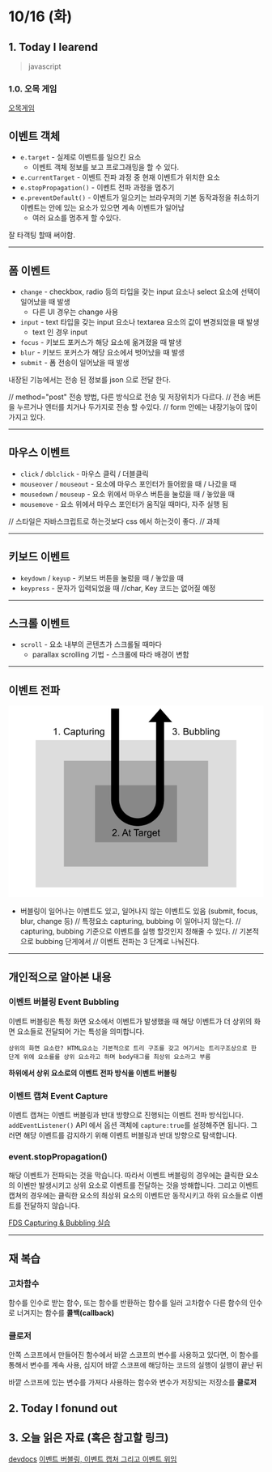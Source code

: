 # 10/16 (화)

## 1. Today I learend

> javascript

### 1.0. 오목 게임

[오목게임 ](https://codepen.io/kimseulbi/pen/NOwJdR)

## 이벤트 객체

- `e.target` - 실제로 이벤트를 일으킨 요소
  - 이벤트 객체 정보를 보고 프로그래밍을 할 수 있다.
- `e.currentTarget` - 이벤트 전파 과정 중 현재 이벤트가 위치한 요소
- `e.stopPropagation()` - 이벤트 전파 과정을 멈추기
- `e.preventDefault()` - 이벤트가 일으키는 브라우저의 기본 동작과정을 취소하기
  이벤트는 안에 있는 요소가 있으면 계속 이벤트가 일어남
  - 여러 요소를 멈추게 할 수있다.

잘 타객팅 할때 써야함.

---

## 폼 이벤트

- `change` - checkbox, radio 등의 타입을 갖는 input 요소나 select 요소에 선택이 일어났을 때 발생
  - 다른 UI 경우는 change 사용
- `input` - text 타입을 갖는 input 요소나 textarea 요소의 값이 변경되었을 때 발생
  - text 인 경우 input
- `focus` - 키보드 포커스가 해당 요소에 옮겨졌을 때 발생
- `blur` - 키보드 포커스가 해당 요소에서 벗어났을 때 발생
- `submit` - 폼 전송이 일어났을 때 발생

<!-- https://httpbin.org/ -->

내장된 기능에서는 전송 된 정보를 json 으로 전달 한다.

<form method="post" action="https://httpbin.org/post">
// method="post" 전송 방법, 다른 방식으로 전송 및 저장위치가 다르다. 
// 전송 버튼을 누르거나 엔터를 치거나 두가지로 전송 할 수있다.
// form  안에는 내장기능이 많이 가지고 있다.

---

## 마우스 이벤트

- `click` / `dblclick` - 마우스 클릭 / 더블클릭
- `mouseover` / `mouseout` - 요소에 마우스 포인터가 들어왔을 때 / 나갔을 때
- `mousedown` / `mouseup` - 요소 위에서 마우스 버튼을 눌렀을 때 / 놓았을 때
- `mousemove` - 요소 위에서 마우스 포인터가 움직일 때마다, 자주 실행 됨

// 스타일은 자바스크립트로 하는것보다 css 에서 하는것이 좋다.
// 과제

---

## 키보드 이벤트

- `keydown` / `keyup` - 키보드 버튼을 눌렀을 때 / 놓았을 때
- `keypress` - 문자가 입력되었을 때
  //char, Key 코드는 없어질 예정

---

## 스크롤 이벤트

- `scroll` - 요소 내부의 콘텐츠가 스크롤될 때마다
  - parallax scrolling 기법 - 스크롤에 따라 배경이 변함

---

## 이벤트 전파

![inline](../asset/eventphases.png)

- 버블링이 일어나는 이벤트도 있고, 일어나지 않는 이벤트도 있음 (submit, focus, blur, change 등)
  // 특정요소 capturing, bubbing 이 일어나지 않는다.
  // capturing, bubbing 기준으로 이벤트를 실행 할것인지 정해줄 수 있다.
  // 기본적으로 bubbing 단게에서
  // 이벤트 전파는 3 단계로 나눠진다.

---

## 개인적으로 알아본 내용

### 이벤트 버블링 Event Bubbling

이벤트 버블링은 특정 화면 요소에서 이벤트가 발생했을 때 해당 이벤트가 더 상위의 화면 요소들로 전달되어 가는 특성을 의미합니다.

```
상위의 화면 요소란? HTML요소는 기본적으로 트리 구조를 갖고 여기서는 트리구조상으로 한 단계 위에 요소를를 상위 요소라고 하며 body태그를 최상위 요소라고 부름
```

**하위에서 상위 요소로의 이벤트 전파 방식을 이벤트 버블링**

### 이벤트 캡쳐 Event Capture

이벤트 캡쳐는 이벤트 버블링과 반대 방향으로 진행되는 이벤트 전파 방식입니다.
`addEventListener()` API 에서 옵션 객체에 `capture:true`를 설정해주면 됩니다. 그러면 해당 이벤트를 감지하기 위해 이벤트 버블링과 반대 방향으로 탐색합니다.

### event.stopPropagation()

해당 이벤트가 전파되는 것을 막습니다. 따라서 이벤트 버블링의 경우에는 클릭한 요소의 이벤만 발생시키고 상위 요소로 이벤트를 전달하는 것을 방해합니다. 그리고 이벤트 캡쳐의 경우에는 클릭한 요소의 최상위 요소의 이벤트만 동작시키고 하위 요소들로 이벤트를 전달하지 않습니다.

[FDS Capturing & Bubbling 실습](https://codepen.io/kimseulbi/pen/xyPKNJ)

---

## 재 복습

### 고차함수

함수를 인수로 받는 함수, 또는 함수를 반환하는 함수를 일러 고차함수
다른 함수의 인수로 너겨지는 함수를 **콜백(callback)**

### 클로저 

안쪽 스코프에서 만들어진 함수에서 바깥 스코프의 변수를 사용하고 있다면, 이 함수를 통해서 변수를 계속 사용, 심지어 바깥 스코프에 해당하는 코드의 실행이 실행이 끝난 뒤

바깥 스코프에 있는 변수를 가져다 사용하는 함수와 변수가 저장되는 저장소를 **클로저** 

## 2. Today I fonund out

## 3. 오늘 읽은 자료 (혹은 참고할 링크)

[devdocs](http://devdocs.io/dom_events/keydown)
[이벤트 버블링, 이벤트 캡처 그리고 이벤트 위임](https://joshua1988.github.io/web-development/javascript/event-propagation-delegation/)
